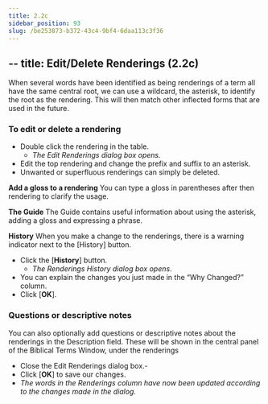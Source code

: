```yaml
---
title: 2.2c
sidebar_position: 93
slug: /be253873-b372-43c4-9bf4-6daa113c3f36
---
```




## -- title: Edit/Delete Renderings (2.2c)


When several words have been identified as being renderings of a term all have the same central root, we can use a wildcard, the asterisk, to identify the root as the rendering. This will then match other inflected forms that are used in the future.


### To edit or delete a rendering

- Double click the rendering in the table.
	- _The Edit Renderings dialog box opens._
- Edit the top rendering and change the prefix and suffix to an asterisk.
- Unwanted or superfluous renderings can simply be deleted.

**Add a gloss to a rendering**
You can type a gloss in parentheses after then rendering to clarify the usage.


**The Guide**
The Guide contains useful information about using the asterisk, adding a gloss and expressing a phrase.


**History**
When you make a change to the renderings, there is a warning indicator next to the [History] button.

- Click the [**History**] button.
	- _The Renderings History dialog box opens_.
- You can explain the changes you just made in the “Why Changed?” column.
- Click [**OK**].

### Questions or descriptive notes


You can also optionally add questions or descriptive notes about the renderings in the Description field. These will be shown in the central panel of the Biblical Terms Window, under the renderings

- Close the Edit Renderings dialog box.-
- Click [**OK**] to save our changes.
- _The words in the Renderings column have now been updated according to the changes made in the dialog._
